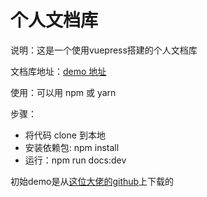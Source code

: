 # 个人文档库

说明：这是一个使用vuepress搭建的个人文档库

文档库地址：[demo 地址]()

使用：可以用 npm 或 yarn

步骤：

- 将代码 clone 到本地
- 安装依赖包: npm install
- 运行：npm run docs:dev

初始demo是从[这位大佬的github](https://github.com/wangli66/vuepress-simple-demo)上下载的
